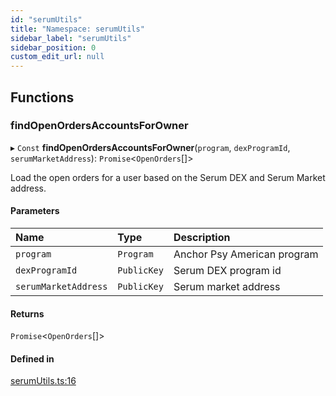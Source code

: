 ```yaml
---
id: "serumUtils"
title: "Namespace: serumUtils"
sidebar_label: "serumUtils"
sidebar_position: 0
custom_edit_url: null
---
```


## Functions

### findOpenOrdersAccountsForOwner

▸ `Const` **findOpenOrdersAccountsForOwner**(`program`, `dexProgramId`, `serumMarketAddress`): `Promise`<`OpenOrders`[]\>

Load the open orders for a user based on the Serum DEX and Serum Market
address.

#### Parameters

| Name | Type | Description |
| :------ | :------ | :------ |
| `program` | `Program` | Anchor Psy American program |
| `dexProgramId` | `PublicKey` | Serum DEX program id |
| `serumMarketAddress` | `PublicKey` | Serum market address |

#### Returns

`Promise`<`OpenOrders`[]\>

#### Defined in

[serumUtils.ts:16](https://github.com/mithraiclabs/psyoptions-ts/blob/c67815d/packages/psy-american/src/serumUtils.ts#L16)
